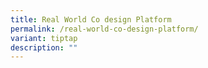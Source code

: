 ```yaml
---
title: Real World Co design Platform
permalink: /real-world-co-design-platform/
variant: tiptap
description: ""
---
```

